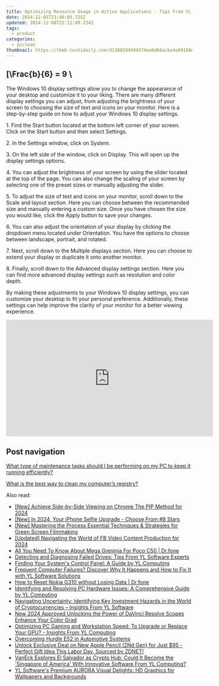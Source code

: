```yaml
---
title: Optimizing Resource Usage in Active Applications - Tips From YL Computing's Software Solutions
date: 2024-12-05T23:40:03.725Z
updated: 2024-12-08T21:12:49.234Z
tags:
  - product
categories:
  - pcclean
thumbnail: https://thmb.techidaily.com/d1308294694574ea6db8acba4a99168df2eb7c1da8079de3619058fd0f089920.jpg
---
```


## \[\Frac{b}{6} = 9 \

The Windows 10 display settings allow you to change the appearance of your desktop and customize it to your liking. There are many different display settings you can adjust, from adjusting the brightness of your screen to choosing the size of text and icons on your monitor. Here is a step-by-step guide on how to adjust your Windows 10 display settings. 

1\. Find the Start button located at the bottom left corner of your screen. Click on the Start button and then select Settings.

2\. In the Settings window, click on System.

3\. On the left side of the window, click on Display. This will open up the display settings options. 

4\. You can adjust the brightness of your screen by using the slider located at the top of the page. You can also change the scaling of your screen by selecting one of the preset sizes or manually adjusting the slider.

5\. To adjust the size of text and icons on your monitor, scroll down to the Scale and layout section. Here you can choose between the recommended size and manually entering a custom size. Once you have chosen the size you would like, click the Apply button to save your changes.

6\. You can also adjust the orientation of your display by clicking the dropdown menu located under Orientation. You have the options to choose between landscape, portrait, and rotated.

7\. Next, scroll down to the Multiple displays section. Here you can choose to extend your display or duplicate it onto another monitor.

8\. Finally, scroll down to the Advanced display settings section. Here you can find more advanced display settings such as resolution and color depth. 

By making these adjustments to your Windows 10 display settings, you can customize your desktop to fit your personal preference. Additionally, these settings can help improve the clarity of your monitor for a better viewing experience.

<!-- affiliate ads begin -->
<iframe width="560" height="315" src="https://www.youtube.com/embed/qn1XkPJde9Y?si=i6ZJARXO8sJhy2FV" title="YouTube video player" frameborder="0" allow="accelerometer; autoplay; clipboard-write; encrypted-media; gyroscope; picture-in-picture; web-share" referrerpolicy="strict-origin-when-cross-origin" allowfullscreen></iframe>
<!-- affiliate ads end -->

## Post navigation

[What type of maintenance tasks should I be performing on my PC to keep it running efficiently?](https://tools.techidaily.com/pcclean/products/)

[What is the best way to clean my computer’s registry?](https://tools.techidaily.com/pcclean/products/)

<ins class="adsbygoogle"
     style="display:block"
     data-ad-format="autorelaxed"
     data-ad-client="ca-pub-7571918770474297"
     data-ad-slot="1223367746"></ins>

<ins class="adsbygoogle"
     style="display:block"
     data-ad-client="ca-pub-7571918770474297"
     data-ad-slot="8358498916"
     data-ad-format="auto"
     data-full-width-responsive="true"></ins>

<span class="atpl-alsoreadstyle">Also read:</span>
<div><ul>
<li><a href="https://article-helps.techidaily.com/new-achieve-side-by-side-viewing-on-chrome-the-pip-method-for-2024/"><u>[New] Achieve Side-by-Side Viewing on Chrome The PIP Method for 2024</u></a></li>
<li><a href="https://fox-info.techidaily.com/new-in-2024-your-iphone-selfie-upgrade-choose-from-8-stars/"><u>[New] In 2024, Your iPhone Selfie Upgrade - Choose From #8 Stars</u></a></li>
<li><a href="https://extra-approaches.techidaily.com/new-mastering-the-process-essential-techniques-and-strategies-for-green-screen-filmmaking/"><u>[New] Mastering the Process Essential Techniques & Strategies for Green Screen Filmmaking</u></a></li>
<li><a href="https://facebook-video-recording.techidaily.com/updated-navigating-the-world-of-fb-video-content-production-for-2024/"><u>[Updated] Navigating the World of FB Video Content Production for 2024</u></a></li>
<li><a href="https://pokemon-go-android.techidaily.com/all-you-need-to-know-about-mega-greninja-for-poco-c50-drfone-by-drfone-virtual-android/"><u>All You Need To Know About Mega Greninja For Poco C50 | Dr.fone</u></a></li>
<li><a href="https://win-hot.techidaily.com/detecting-and-diagnosing-failed-drives-tips-from-yl-software-experts/"><u>Detecting and Diagnosing Failed Drives: Tips From YL Software Experts</u></a></li>
<li><a href="https://win-hot.techidaily.com/finding-your-systems-control-panel-a-guide-by-yl-computing/"><u>Finding Your System's Control Panel: A Guide by YL Computing</u></a></li>
<li><a href="https://win-hot.techidaily.com/frequent-computer-failures-discover-why-it-happens-and-how-to-fix-it-with-yl-software-solutions/"><u>Frequent Computer Failures? Discover Why It Happens and How to Fix It with YL Software Solutions</u></a></li>
<li><a href="https://techidaily.com/how-to-reset-nokia-g310-without-losing-data-drfone-by-drfone-reset-android-reset-android/"><u>How to Reset Nokia G310 without Losing Data | Dr.fone</u></a></li>
<li><a href="https://win-hot.techidaily.com/identifying-and-resolving-pc-hardware-issues-a-comprehensive-guide-by-yl-computing/"><u>Identifying and Resolving PC Hardware Issues: A Comprehensive Guide by YL Computing</u></a></li>
<li><a href="https://win-hot.techidaily.com/navigating-uncertainty-identifying-key-investment-hazards-in-the-world-of-cryptocurrencies-insights-from-yl-software/"><u>Navigating Uncertainty: Identifying Key Investment Hazards in the World of Cryptocurrencies – Insights From YL Software</u></a></li>
<li><a href="https://ai-video-editing.techidaily.com/new-2024-approved-unlocking-the-power-of-davinci-resolve-scopes-enhance-your-color-grad/"><u>New 2024 Approved Unlocking the Power of DaVinci Resolve Scopes Enhance Your Color Grad</u></a></li>
<li><a href="https://win-hot.techidaily.com/optimizing-pc-gaming-and-workstation-speed-to-upgrade-or-replace-your-gpu-insights-from-yl-computing/"><u>Optimizing PC Gaming and Workstation Speed: To Upgrade or Replace Your GPU? - Insights From YL Computing</u></a></li>
<li><a href="https://driver-error.techidaily.com/overcoming-hurdle-e52-in-automotive-systems/"><u>Overcoming Hurdle E52 in Automotive Systems</u></a></li>
<li><a href="https://tech-savvy.techidaily.com/unlock-exclusive-deal-on-new-apple-pencil-2nd-gen-for-just-95-perfect-gift-idea-this-labor-day-sourced-by-zdnet/"><u>Unlock Exclusive Deal on New Apple Pencil (2Nd Gen) for Just $95 - Perfect Gift Idea This Labor Day, Sourced by ZDNET!</u></a></li>
<li><a href="https://win-hot.techidaily.com/vaneck-explores-el-salvador-as-crypto-hub-could-it-become-the-singapore-of-america-with-innovative-software-from-yl-computing/"><u>VanEck Explores El Salvador as Crypto Hub: Could It Become the 'Singapore of America' With Innovative Software From YL Computing?</u></a></li>
<li><a href="https://win-hot.techidaily.com/yl-softwares-premium-aurora-visual-delights-hd-graphics-for-wallpapers-and-backgrounds/"><u>YL Software's Premium AURORA Visual Delights: HD Graphics for Wallpapers and Backgrounds</u></a></li>
</ul></div>

